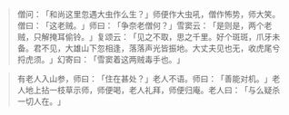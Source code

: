 > 僧问：​「和尚这里忽遇大虫作么生？​」师便作大虫吼，僧作怖势，师大笑。僧曰：​「这老贼。​」师曰：​「争奈老僧何？​」雪窦云：​「是则是，两个老贼，只解掩耳偷铃。​」复颂云：​「见之不取，思之千里。好个斑斑，爪牙未备。君不见，大雄山下忽相逢，落落声光皆振地。大丈夫见也无，收虎尾兮捋虎须。​」幻寄曰：​「雪窦着这两贼毒手也。​」

> 有老人入山参，师曰：​「住在甚处？​」老人不语。师曰：​「善能对机。​」老人地上拈一枝草示师，师便喝，老人礼拜，师便归庵。老人曰：​「与么疑杀一切人在。​」



